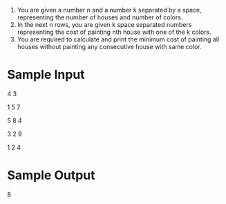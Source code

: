 1. You are given a number n and a number k separated by a space, representing the number of houses and number of colors.
2. In the next n rows, you are given k space separated numbers representing the cost of painting nth house with one of the k colors.
3. You are required to calculate and print the minimum cost of painting all houses without painting any consecutive house with same color.



# Sample Input

4 3

1 5 7

5 8 4

3 2 9

1 2 4

# Sample Output

8